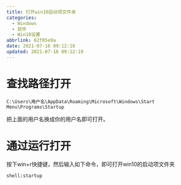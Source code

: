 ```yaml
---
title: 打开win10启动项文件夹
categories:
  - Windows
  - 软件
  - Win10设置
abbrlink: 62f05e9a
date: 2021-07-16 09:12:19
updated: 2021-07-16 09:12:19
---
```

# 查找路径打开
```
C:\Users\用户名\AppData\Roaming\Microsoft\Windows\Start Menu\Programs\Startup
```
把上面的用户名换成你的用户名即可打开。
# 通过运行打开
按下win+r快捷键，然后输入如下命令，即可打开win10的启动项文件夹
```cmd
shell:startup
```
